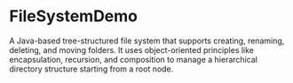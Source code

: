 # FileSystemDemo
A Java-based tree-structured file system that supports creating, renaming, deleting, and moving folders. It uses object-oriented principles like encapsulation, recursion, and composition to manage a hierarchical directory structure starting from a root node. 
